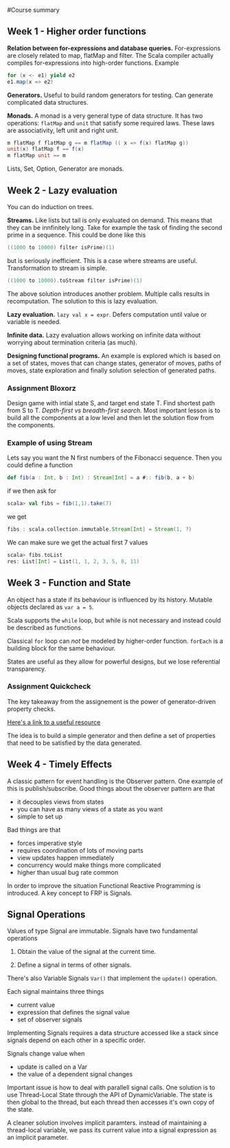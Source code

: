 #Course summary

## Week 1 - Higher order functions

**Relation between for-expressions and database queries.** For-expressions are closely related to map, flatMap and filter. The Scala compiler actually compiles for-expressions into high-order functions. Example
```Scala
for (x <- e1) yield e2
e1.map(x => e2)
```

**Generators.** Useful to build random generators for testing. Can generate complicated data structures.

**Monads.** A monad is a very general type of data structure. It has two operations: ```flatMap``` and ```unit``` that satisfy some required laws. These laws are associativity, left unit and right unit. 
```Scala
m flatMap f flatMap g == m flatMap (( x => f(x) flatMap g))
unit(x) flatMap f == f(x)
m flatMap unit == m
```
Lists, Set, Option, Generator are monads.

## Week 2 - Lazy evaluation

You can do induction on trees.

**Streams.** Like lists but tail is only evaluated on demand. This means that they can be innfinitely long.
Take for example the task of finding the second prime in a sequence. This could be done like this
```Scala
((1000 to 10000) filter isPrime)(1)
```
but is seriously inefficient. This is a case where streams are useful.  Transformation to stream is simple.
```Scala
((1000 to 10000).toStream filter isPrime)(1)
```
The above solution introduces another problem. Multiple calls results in recomputation. The solution to this is lazy evaluation.

**Lazy evaluation.** ```lazy val x = expr```. Defers computation until value or variable is needed.

**Infinite data.** Lazy evaluation allows working on infinite data without worrying about termination criteria (as much). 

**Designing functional programs.** An example is explored which is based on a set of states, moves that can change states, generator of moves, paths of moves, state exploration and finally solution selection of generated paths.

### Assignment Bloxorz
Design game with intial state S, and target end state T. Find shortest path from S to T.
*Depth-first vs breadth-first search.* Most important lesson is to build all the components at a low level and then let the solution flow from the components.

### Example of using Stream
Lets say you want the N first numbers of the Fibonacci sequence. Then you could define a function

```Scala
def fib(a : Int, b : Int) : Stream[Int] = a #:: fib(b, a + b)
```
if we then ask for
```Scala
scala> val fibs = fib(1,1).take(7)
```
we get
```Scala
fibs : scala.collection.immutable.Stream[Int] = Stream(1, ?)
```
We can make sure we get the actual first 7 values
```Scala
scala> fibs.toList
res: List[Int] = List(1, 1, 2, 3, 5, 8, 11)
```

## Week 3 - Function and State

An object has a state if its behaviour is influenced by its history. Mutable objects declared as ```var a = 5```.

Scala supports the ```while``` loop, but while is not necessary and instead could be described as functions.

Classical ```for``` loop can *not* be modeled by higher-order function. ```forEach``` is a building block for the same behaviour.

States are useful as they allow for powerful designs, but we lose referential transparency.

### Assignment Quickcheck

The key takeaway from the assignement is the power of generator-driven property checks. 

[Here's a link to a useful resource](http://www.scalatest.org/user_guide/generator_driven_property_checks)

The idea is to build a simple generator and then define a set of properties that need to be satisfied by the data generated.

## Week 4 - Timely Effects

A classic pattern for event handling is the Observer pattern. One example of this is publish/subscribe. Good things about the observer pattern are that 
- it decouples views from states
- you can have as many views of a state as you want
- simple to set up

Bad things are that
- forces imperative style
- requires coordination of lots of moving parts
- view updates happen immediately
- concurrency would make things more complicated
- higher than usual bug rate common

In order to improve the situation Functional Reactive Programming is introduced. A key concept to FRP is Signals.

## Signal Operations
Values of type Signal are immutable. Signals have two fundamental operations

1. Obtain the value of the signal at the current time.

2. Define a signal in terms of other signals.

There's also Variable Signals ```Var()``` that implement the ```update()``` operation. 

Each signal maintains three things
- current value
- expression that defines the signal value
- set of observer signals

Implementing Signals requires a data structure accessed like a stack since signals depend on each other in a specific order.

Signals change value when
- update is called on a Var
- the value of a dependent signal changes

Important issue is how to deal with parallell signal calls. One solution is to use Thread-Local State through the API of DynamicVariable. The state is then global to the thread, but each thread then accesses it's own copy of the state.

A cleaner solution involves implicit paramters. instead of maintaining a thread-local variable, we pass its current value into a signal expression as an implicit parameter.
